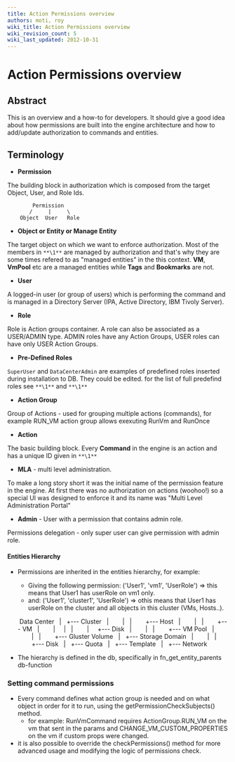 ```yaml
---
title: Action Permissions overview
authors: moti, roy
wiki_title: Action Permissions overview
wiki_revision_count: 5
wiki_last_updated: 2012-10-31
---
```


# Action Permissions overview

## Abstract

This is an overview and a how-to for developers. It should give a good idea about how
permissions are built into the engine architecture and how to add/update authorization to commands and entities.

## Terminology

*   **Permission**

The building block in authorization which is composed from the target Object, User, and Role Ids.

            Permission
           /     |     \
        Object  User   Role

*   **Object or Entity or Manage Entity**

The target object on which we want to enforce authorization. Most of the members in `**\1**` are
managed by authorization and that's why they are some times refered to as "managed entities" in the this context.
**VM**, **VmPool** etc are a managed entities while **Tags** and **Bookmarks** are not.

*   **User**

A logged-in user (or group of users) which is performing the command and is managed in a Directory Server (IPA, Active Directory, IBM Tivoly Server).

*   **Role**

Role is Action groups container. A role can also be associated as a USER/ADMIN type.
ADMIN roles have any Action Groups, USER roles can have only USER Action Groups.

*   **Pre-Defined Roles**

`SuperUser` and ` DataCenterAdmin ` are examples of predefined roles inserted during installation to DB. They could be edited.
for the list of full predefind roles see `**\1**` and `**\1**`

*   **Action Group**

Group of Actions - used for grouping multiple actions (commands), for example RUN_VM action group allows exexuting RunVm and RunOnce

*   **Action**

The basic building block. Every **Command** in the engine is an action and has a unique ID given in `**\1**`

*   **MLA** - multi level administration.

To make a long story short it was the initial name of the permission feature in the engine. At first there was no
authorization on actions (woohoo!) so a special UI was designed to enforce it and its name was "Multi Level Administration Portal"

*   **Admin** - User with a permission that contains admin role.

Permissions delegation - only super user can give permission with admin role.

#### Entities Hierarchy

*   Permissions are inherited in the entities hierarchy, for example:
    -   Giving the following permission: ('User1', 'vm1', 'UserRole') => this means that User1 has userRole on vm1 only.
    -   and: ('User1', 'cluster1', 'UserRole') => othis means that User1 has userRole on the cluster and all objects in this cluster (VMs, Hosts..).

       Data Center
        |
        +--- Cluster
        |        |
        |        +--- Host
        |        |
        |        +--- VM
        |        |     |
        |        |     +--- Disk
        |        |
        |        +--- VM Pool
        |        |
        |        +--- Gluster Volume
        |
        +--- Storage Domain
        |        |
        |        +--- Disk
        |
        +--- Quota
        |
        +--- Template
        |
        +--- Network

*   The hierarchy is defined in the db, specifically in fn_get_entity_parents db-function

### Setting command permissions

*   Every command defines what action group is needed and on what object in order for it to run, using the getPermissionCheckSubjects() method.
    -   for example: RunVmCommand requires ActionGroup.RUN_VM on the vm that sent in the params and CHANGE_VM_CUSTOM_PROPERTIES on the vm if custom props were changed.
*   it is also possible to override the checkPermissions() method for more advanced usage and modifying the logic of permissions check.
